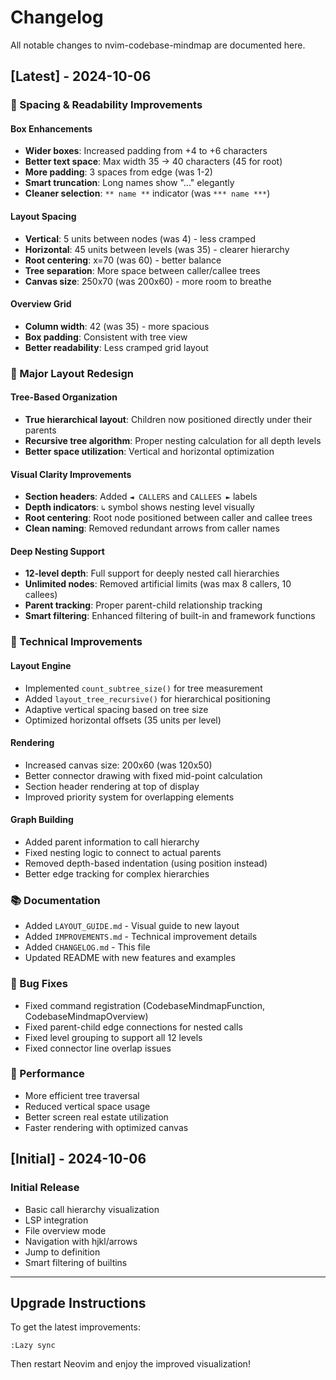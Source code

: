# Changelog

All notable changes to nvim-codebase-mindmap are documented here.

## [Latest] - 2024-10-06

### 📏 Spacing & Readability Improvements

#### Box Enhancements
- **Wider boxes**: Increased padding from +4 to +6 characters
- **Better text space**: Max width 35 → 40 characters (45 for root)
- **More padding**: 3 spaces from edge (was 1-2)
- **Smart truncation**: Long names show "..." elegantly
- **Cleaner selection**: `** name **` indicator (was `*** name ***`)

#### Layout Spacing
- **Vertical**: 5 units between nodes (was 4) - less cramped
- **Horizontal**: 45 units between levels (was 35) - clearer hierarchy
- **Root centering**: x=70 (was 60) - better balance
- **Tree separation**: More space between caller/callee trees
- **Canvas size**: 250x70 (was 200x60) - more room to breathe

#### Overview Grid
- **Column width**: 42 (was 35) - more spacious
- **Box padding**: Consistent with tree view
- **Better readability**: Less cramped grid layout

### 🎉 Major Layout Redesign

#### Tree-Based Organization
- **True hierarchical layout**: Children now positioned directly under their parents
- **Recursive tree algorithm**: Proper nesting calculation for all depth levels
- **Better space utilization**: Vertical and horizontal optimization

#### Visual Clarity Improvements
- **Section headers**: Added `◄ CALLERS` and `CALLEES ►` labels
- **Depth indicators**: `↳` symbol shows nesting level visually
- **Root centering**: Root node positioned between caller and callee trees
- **Clean naming**: Removed redundant arrows from caller names

#### Deep Nesting Support
- **12-level depth**: Full support for deeply nested call hierarchies
- **Unlimited nodes**: Removed artificial limits (was max 8 callers, 10 callees)
- **Parent tracking**: Proper parent-child relationship tracking
- **Smart filtering**: Enhanced filtering of built-in and framework functions

### 🔧 Technical Improvements

#### Layout Engine
- Implemented `count_subtree_size()` for tree measurement
- Added `layout_tree_recursive()` for hierarchical positioning
- Adaptive vertical spacing based on tree size
- Optimized horizontal offsets (35 units per level)

#### Rendering
- Increased canvas size: 200x60 (was 120x50)
- Better connector drawing with fixed mid-point calculation
- Section header rendering at top of display
- Improved priority system for overlapping elements

#### Graph Building
- Added parent information to call hierarchy
- Fixed nesting logic to connect to actual parents
- Removed depth-based indentation (using position instead)
- Better edge tracking for complex hierarchies

### 📚 Documentation
- Added `LAYOUT_GUIDE.md` - Visual guide to new layout
- Added `IMPROVEMENTS.md` - Technical improvement details
- Added `CHANGELOG.md` - This file
- Updated README with new features and examples

### 🐛 Bug Fixes
- Fixed command registration (CodebaseMindmapFunction, CodebaseMindmapOverview)
- Fixed parent-child edge connections for nested calls
- Fixed level grouping to support all 12 levels
- Fixed connector line overlap issues

### 🚀 Performance
- More efficient tree traversal
- Reduced vertical space usage
- Better screen real estate utilization
- Faster rendering with optimized canvas

## [Initial] - 2024-10-06

### Initial Release
- Basic call hierarchy visualization
- LSP integration
- File overview mode
- Navigation with hjkl/arrows
- Jump to definition
- Smart filtering of builtins

---

## Upgrade Instructions

To get the latest improvements:

```vim
:Lazy sync
```

Then restart Neovim and enjoy the improved visualization!
